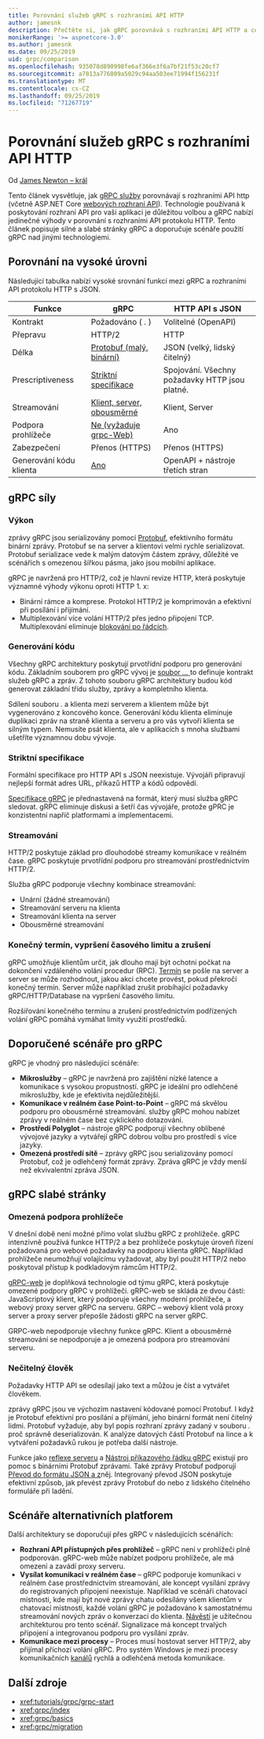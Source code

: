 ```yaml
---
title: Porovnání služeb gRPC s rozhraními API HTTP
author: jamesnk
description: Přečtěte si, jak gRPC porovnává s rozhraními API HTTP a co doporučuje scénáře.
monikerRange: '>= aspnetcore-3.0'
ms.author: jamesnk
ms.date: 09/25/2019
uid: grpc/comparison
ms.openlocfilehash: 935078d890998fe6af366e3f6a7bf21f53c20cf7
ms.sourcegitcommit: a7813a776809a5029c94aa503ee71994f156231f
ms.translationtype: MT
ms.contentlocale: cs-CZ
ms.lasthandoff: 09/25/2019
ms.locfileid: "71267719"
---
```

# <a name="compare-grpc-services-with-http-apis"></a>Porovnání služeb gRPC s rozhraními API HTTP

Od [James Newton – král](https://twitter.com/jamesnk)

Tento článek vysvětluje, jak [gRPC služby](https://grpc.io/docs/guides/) porovnávají s rozhraními API http (včetně ASP.NET Core [webových rozhraní API](xref:web-api/index)). Technologie používaná k poskytování rozhraní API pro vaši aplikaci je důležitou volbou a gRPC nabízí jedinečné výhody v porovnání s rozhraními API protokolu HTTP. Tento článek popisuje silné a slabé stránky gRPC a doporučuje scénáře použití gRPC nad jinými technologiemi.

## <a name="high-level-comparison"></a>Porovnání na vysoké úrovni

Následující tabulka nabízí vysoké srovnání funkcí mezi gRPC a rozhraními API protokolu HTTP s JSON.

| Funkce          | gRPC                                               | HTTP API s JSON           |
| ---------------- | -------------------------------------------------- | ----------------------------- |
| Kontrakt         | Požadováno ( *.* )                                | Volitelné (OpenAPI)            |
| Přepravu        | HTTP/2                                             | HTTP                          |
| Délka          | [Protobuf (malý, binární)](#performance)           | JSON (velký, lidský čitelný)  |
| Prescriptiveness | [Striktní specifikace](#strict-specification)      | Spojování. Všechny požadavky HTTP jsou platné.      |
| Streamování        | [Klient, server, obousměrné](#streaming)       | Klient, Server                |
| Podpora prohlížeče  | [Ne (vyžaduje grpc-Web)](#limited-browser-support) | Ano                           |
| Zabezpečení         | Přenos (HTTPS)                                  | Přenos (HTTPS)             |
| Generování kódu klienta | [Ano](#code-generation)                      | OpenAPI + nástroje třetích stran |

## <a name="grpc-strengths"></a>gRPC síly

### <a name="performance"></a>Výkon

zprávy gRPC jsou serializovány pomocí [Protobuf](https://developers.google.com/protocol-buffers/docs/overview), efektivního formátu binární zprávy. Protobuf se na server a klientovi velmi rychle serializovat. Protobuf serializace vede k malým datovým částem zprávy, důležité ve scénářích s omezenou šířkou pásma, jako jsou mobilní aplikace.

gRPC je navržená pro HTTP/2, což je hlavní revize HTTP, která poskytuje významné výhody výkonu oproti HTTP 1. x:

* Binární rámce a komprese. Protokol HTTP/2 je komprimován a efektivní při posílání i přijímání.
* Multiplexování více volání HTTP/2 přes jedno připojení TCP. Multiplexování eliminuje [blokování po řádcích](https://en.wikipedia.org/wiki/Head-of-line_blocking).

### <a name="code-generation"></a>Generování kódu

Všechny gRPC architektury poskytují prvotřídní podporu pro generování kódu. Základním souborem pro gRPC vývoj je [soubor *...* ](https://developers.google.com/protocol-buffers/docs/proto3)to definuje kontrakt služeb gRPC a zpráv. Z tohoto souboru gRPC architektury budou kód generovat základní třídu služby, zprávy a kompletního klienta.

Sdílení souboru *.* a klienta mezi serverem a klientem může být vygenerováno z koncového konce. Generování kódu klienta eliminuje duplikaci zpráv na straně klienta a serveru a pro vás vytvoří klienta se silným typem. Nemusíte psát klienta, ale v aplikacích s mnoha službami ušetříte významnou dobu vývoje.

### <a name="strict-specification"></a>Striktní specifikace

Formální specifikace pro HTTP API s JSON neexistuje. Vývojáři připravují nejlepší formát adres URL, příkazů HTTP a kódů odpovědí.

[Specifikace gRPC](https://github.com/grpc/grpc/blob/master/doc/PROTOCOL-HTTP2.md) je přednastavená na formát, který musí služba gRPC sledovat. gRPC eliminuje diskusi a šetří čas vývojáře, protože gPRC je konzistentní napříč platformami a implementacemi.

### <a name="streaming"></a>Streamování

HTTP/2 poskytuje základ pro dlouhodobé streamy komunikace v reálném čase. gRPC poskytuje prvotřídní podporu pro streamování prostřednictvím HTTP/2.

Služba gRPC podporuje všechny kombinace streamování:

* Unární (žádné streamování)
* Streamování serveru na klienta
* Streamování klienta na server
* Obousměrné streamování

### <a name="deadlinetimeouts-and-cancellation"></a>Konečný termín, vypršení časového limitu a zrušení

gRPC umožňuje klientům určit, jak dlouho mají být ochotni počkat na dokončení vzdáleného volání procedur (RPC). [Termín](https://grpc.io/blog/deadlines) se pošle na server a server se může rozhodnout, jakou akci chcete provést, pokud překročí konečný termín. Server může například zrušit probíhající požadavky gRPC/HTTP/Database na vypršení časového limitu.

Rozšiřování konečného termínu a zrušení prostřednictvím podřízených volání gRPC pomáhá vymáhat limity využití prostředků.

## <a name="grpc-recommended-scenarios"></a>Doporučené scénáře pro gRPC

gRPC je vhodný pro následující scénáře:

* **Mikroslužby** &ndash; gRPC je navržená pro zajištění nízké latence a komunikace s vysokou propustností. gRPC je ideální pro odlehčené mikroslužby, kde je efektivita nejdůležitější.
* **Komunikace v reálném čase Point-to-Point** &ndash; gRPC má skvělou podporu pro obousměrné streamování. služby gRPC mohou nabízet zprávy v reálném čase bez cyklického dotazování.
* **Prostředí Polyglot** &ndash; nástroje gRPC podporují všechny oblíbené vývojové jazyky a vytvářejí gRPC dobrou volbu pro prostředí s více jazyky.
* **Omezená prostředí sítě** &ndash; zprávy gRPC jsou serializovány pomocí Protobuf, což je odlehčený formát zprávy. Zpráva gRPC je vždy menší než ekvivalentní zpráva JSON.

## <a name="grpc-weaknesses"></a>gRPC slabé stránky

### <a name="limited-browser-support"></a>Omezená podpora prohlížeče

V dnešní době není možné přímo volat službu gRPC z prohlížeče. gRPC intenzivně používá funkce HTTP/2 a bez prohlížeče poskytuje úroveň řízení požadovaná pro webové požadavky na podporu klienta gRPC. Například prohlížeče neumožňují volajícímu vyžadovat, aby byl použit HTTP/2 nebo poskytoval přístup k podkladovým rámcům HTTP/2.

[gRPC-web](https://grpc.io/docs/tutorials/basic/web.html) je doplňková technologie od týmu gRPC, která poskytuje omezené podpory gRPC v prohlížeči. gRPC-web se skládá ze dvou částí: JavaScriptový klient, který podporuje všechny moderní prohlížeče, a webový proxy server gRPC na serveru. GRPC – webový klient volá proxy server a proxy server přepošle žádosti gRPC na server gRPC.

GRPC-web nepodporuje všechny funkce gRPC. Klient a obousměrné streamování se nepodporuje a je omezená podpora pro streamování serveru.

### <a name="not-human-readable"></a>Nečitelný člověk

Požadavky HTTP API se odesílají jako text a můžou je číst a vytvářet člověkem.

zprávy gRPC jsou ve výchozím nastavení kódované pomocí Protobuf. I když je Protobuf efektivní pro posílání a přijímání, jeho binární formát není čitelný lidmi. Protobuf vyžaduje, aby byl popis rozhraní zprávy zadaný v souboru *.* proč správně deserializován. K analýze datových částí Protobuf na lince a k vytváření požadavků rukou je potřeba další nástroje.

Funkce jako [reflexe serveru](https://github.com/grpc/grpc/blob/master/doc/server-reflection.md) a [Nástroj příkazového řádku gRPC](https://github.com/grpc/grpc/blob/master/doc/command_line_tool.md) existují pro pomoc s binárními Protobuf zprávami. Také zprávy Protobuf podporují [Převod do formátu JSON a z](https://developers.google.com/protocol-buffers/docs/proto3#json)něj. Integrovaný převod JSON poskytuje efektivní způsob, jak převést zprávy Protobuf do nebo z lidského čitelného formuláře při ladění.

## <a name="alternative-framework-scenarios"></a>Scénáře alternativních platforem

Další architektury se doporučují přes gRPC v následujících scénářích:

* **Rozhraní API přístupných přes prohlížeč** &ndash; gRPC není v prohlížeči plně podporován. gRPC-web může nabízet podporu prohlížeče, ale má omezení a zavádí proxy serveru.
* **Vysílat komunikaci v reálném čase** &ndash; gRPC podporuje komunikaci v reálném čase prostřednictvím streamování, ale koncept vysílání zprávy do registrovaných připojení neexistuje. Například ve scénáři chatovací místnosti, kde mají být nové zprávy chatu odesílány všem klientům v chatovací místnosti, každé volání gRPC je požadováno k samostatnému streamování nových zpráv o konverzaci do klienta. [Návěstí](xref:signalr/introduction) je užitečnou architekturou pro tento scénář. Signalizace má koncept trvalých připojení a integrovanou podporu pro vysílání zpráv.
* **Komunikace mezi procesy** &ndash; Proces musí hostovat server HTTP/2, aby přijímal příchozí volání gRPC. Pro systém Windows je mezi procesy komunikačních [kanálů](/dotnet/standard/io/pipe-operations) rychlá a odlehčená metoda komunikace.

## <a name="additional-resources"></a>Další zdroje

* <xref:tutorials/grpc/grpc-start>
* <xref:grpc/index>
* <xref:grpc/basics>
* <xref:grpc/migration>
